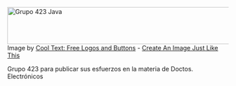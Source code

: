 <a href="https://cooltext.com"><img src="https://images.cooltext.com/4901317.png" width="540" height="85" alt="Grupo 423 Java" /></a>
<br />Image by <a href="https://cooltext.com">Cool Text: Free Logos and Buttons</a> - <a href="https://cooltext.com/Edit-Logo?LogoID=2353443151">Create An Image Just Like This</a>

Grupo 423 para publicar sus esfuerzos en la materia de Doctos. Electrónicos

